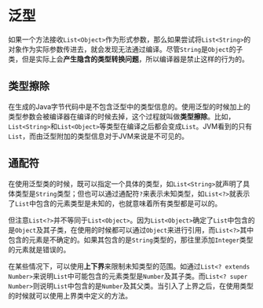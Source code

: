 # 泛型

如果一个方法接收`List<Object>`作为形式参数，那么如果尝试将`List<String>`的对象作为实际参数传进去，就会发现无法通过编译。尽管`String`是`Object`的子类，但是实际上会**产生隐含的类型转换问题**，所以编译器是禁止这样的行为的。

## 类型擦除

在生成的Java字节代码中是不包含泛型中的类型信息的。使用泛型的时候加上的类型参数会被编译器在编译的时候去掉，这个过程就叫做**类型擦除**。比如，`List<String>`和`List<Object>`等类型在编译之后都会变成`List`。JVM看到的只有`List`，而由泛型附加的类型信息对于JVM来说是不可见的。

## 通配符

在使用泛型类的时候，既可以指定一个具体的类型，如`List<String>`就声明了具体类型是`String`类型；但也可以通过通配符`?`来表示未知类型，如`List<?>`就表示了`List`中包含的元素类型是未知的，也就意味着所有类型都是可以的。

但注意`List<?>`并不等同于`List<Object>`。因为`List<Object>`确定了`List`中包含的是`Object`及其子类，在使用的时候都可以通过`Object`来进行引用，而`List<?>`其中包含的元素是不确定的。如果其包含的是`String`类型的，那往里添加`Integer`类型的元素就是错误的。

在某些情况下，可以使用**上下界**来限制未知类型的范围。如通过`List<? extends Number>`来说明`List`中可能包含的元素类型是`Number`及其子类。而`List<? super Number>`则说明`List`中包含的是`Number`及其父类。当引入了上界之后，在使用类型的时候就可以使用上界类中定义的方法。